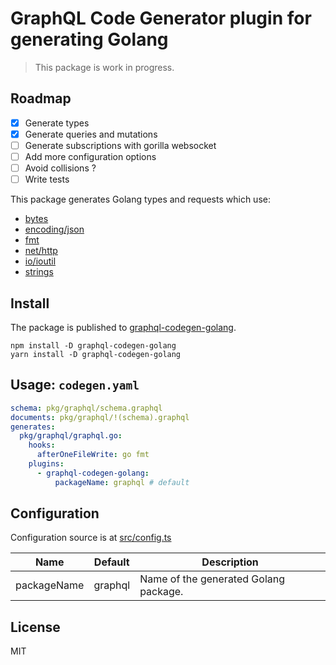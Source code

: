 # GraphQL Code Generator plugin for generating Golang

> This package is work in progress.

## Roadmap

- [x] Generate types
- [x] Generate queries and mutations
- [ ] Generate subscriptions with gorilla websocket
- [ ] Add more configuration options
- [ ] Avoid collisions ?
- [ ] Write tests

This package generates Golang types and requests which use:

- [bytes](https://pkg.go.dev/bytes)
- [encoding/json](https://pkg.go.dev/encoding/json)
- [fmt](https://pkg.go.dev/fmt)
- [net/http](https://pkg.go.dev/net/http)
- [io/ioutil](https://pkg.go.dev/io/ioutil)
- [strings](https://pkg.go.dev/strings)

## Install

The package is published to [graphql-codegen-golang](https://www.npmjs.com/package/graphql-codegen-golang).

```
npm install -D graphql-codegen-golang
yarn install -D graphql-codegen-golang
```

## Usage: `codegen.yaml`

```yaml
schema: pkg/graphql/schema.graphql
documents: pkg/graphql/!(schema).graphql
generates:
  pkg/graphql/graphql.go:
    hooks:
      afterOneFileWrite: go fmt
    plugins:
      - graphql-codegen-golang:
          packageName: graphql # default
```

## Configuration

Configuration source is at [src/config.ts](src/config.ts)

| Name        | Default | Description                           |
| ----------- | ------- | ------------------------------------- |
| packageName | graphql | Name of the generated Golang package. |

## License

MIT
